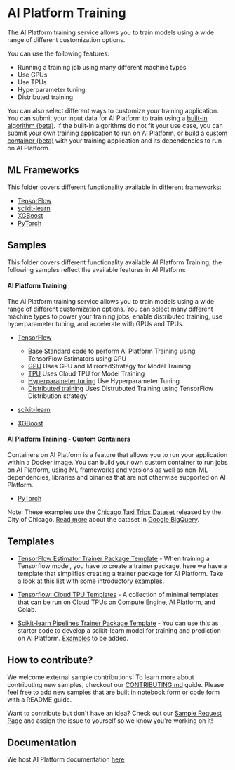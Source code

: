 # AI Platform Training

The AI Platform training service allows you to train models using a wide range of different customization options.

You can use the following features:

 - Running a training job using many different machine types
 - Use GPUs
 - Use TPUs
 - Hyperparameter tuning
 - Distributed training

You can also select different ways to customize your training application. You can submit your input data for AI 
Platform to train using a [built-in algorithm (beta)](https://cloud.google.com/ml-engine/docs/algorithms/).
If the built-in algorithms do not fit your use case, you can submit your own training application to run on AI Platform, 
or build a [custom container (beta)](https://cloud.google.com/ml-engine/docs/custom-containers) with your training application and its dependencies to run on AI Platform.

ML Frameworks
-------------

This folder covers different functionality available in different frameworks:

 - [TensorFlow](www.tensorflow.org)
 - [scikit-learn](www.scikit-learn.org)
 - [XGBoost](https://github.com/dmlc/xgboost)
 - [PyTorch](www.pytorch.org)

Samples
-------------

This folder covers different functionality available AI Platform Training, the following samples reflect the available 
features in AI Platform:

#### AI Platform Training

The AI Platform training service allows you to train models using a wide range of different customization options.
You can select many different machine types to power your training jobs, enable distributed training, use hyperparameter 
tuning, and accelerate with GPUs and TPUs.

 - [TensorFlow](structured_data/tensorflow)
     - [Base](structured_data/tensorflow/base) Standard code to perform AI Platform Training using TensorFlow Estimators 
              using CPU
     - [GPU](structured_data/tensorflow/gpu) Uses GPU and MirroredStrategy for Model Training
     - [TPU](structured_data/tensorflow/tpu) Uses Cloud TPU for Model Training
     - [Hyperparameter tuning](structured_data/tensorflow/hp_tuning) Use Hyperparameter Tuning
     - [Distributed training](structured_data/tensorflow/distributed) Uses Distrubuted Training using TensorFlow 
              Distribution strategy
     
 - [scikit-learn](structured_data/scikit-learn)
 - [XGBoost](structured_data/xgboost)
 
#### AI Platform Training - Custom Containers

Containers on AI Platform is a feature that allows you to run your application within a Docker image. You can build your own custom container to run jobs on AI Platform, using ML frameworks and versions as well as non-ML dependencies, libraries and binaries that are not otherwise supported on AI Platform.

 - [PyTorch](structured_data/pytorch)


Note: These examples use the [Chicago Taxi Trips Dataset](https://data.cityofchicago.org/Transportation/Taxi-Trips/wrvz-psew)
released by the City of Chicago. 
[Read more](https://cloud.google.com/bigquery/public-data/chicago-taxi) about the dataset in [Google BigQuery](https://cloud.google.com/bigquery/).


Templates
---------

* [TensorFlow Estimator Trainer Package Template](tensorflow/ai-platform-template) - When training a Tensorflow model, you have to create a trainer package, here we have a template that simplifies creating a trainer package for AI Platform. Take a look at this list with some introductory [examples](tensorflow/ai-platform-template/examples/). 

* [Tensorflow: Cloud TPU Templates](tpu/templates) - A collection of minimal templates that can be run on Cloud TPUs on Compute Engine, AI Platform, and Colab.

* [Scikit-learn Pipelines Trainer Package Template](scikit-learn/template) - You can use this as starter code to develop a scikit-learn model for training and prediction on AI Platform. [Examples](scikit-learn/template/examples) to be added.

How to contribute?
------------------

We welcome external sample contributions! To learn more about contributing new samples, checkout our [CONTRIBUTING.md](CONTRIBUTING.md) guide. Please feel free to add new samples that are built in notebook form or code form with a README guide. 

Want to contribute but don't have an idea? Check out our [Sample Request Page](https://github.com/GoogleCloudPlatform/ai-platform-samples/issues?q=is%3Aissue+is%3Aopen+label%3ASAMPLE_REQUEST) and assign the issue to yourself so we know you're working on it!

Documentation
-------------

We host AI Platform documentation [here](https://cloud.google.com/ml-engine/docs/)
